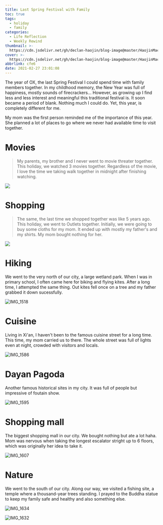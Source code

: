 ```yaml
---
title: Last Spring Festival with Family
toc: true
tags:
  - holiday
  - family
categories:
  - Life Reflection
  - Weekly Rewind
thumbnail: >-
  https://cdn.jsdelivr.net/gh/declan-haojin/blog-image@master/HaojinMacBookPro/20210309230916.jpeg
cover: >-
  https://cdn.jsdelivr.net/gh/declan-haojin/blog-image@master/HaojinMacBookPro/20210309230916.jpeg
abbrlink: cfe6
date: 2021-02-27 23:01:08
---
```


The year of OX, the last Spring Festival I could spend time with family members together. In my childhood memory, the New Year was full of happiness, mostly sounds of firecrackers... However, as growing up I find less and less interest and meaningful this traditional festival is. It soon became a period of blank. Nothing much I could do. Yet, this year, is completely different for me.

My mom was the first person reminded me of the importance of this year. She planned a lot of places to go where we never had available time to visit together.

<!--more-->

# Movies

> My parents, my brother and I never went to movie threater together. This holiday, we watched 3 movies together. Regardless of the movie, I love the time we taking walk together in midnight after finishing watching. 

![](https://cdn.jsdelivr.net/gh/declan-haojin/blog-image@master/HaojinMacBookPro/20210309232019.jpg)

# Shopping

>  The same, the last time we shopped together was like 5 years ago. This holiday, we went to Outlets together. Initially, we were going to buy some cloths for my mom. It ended up with mostly my father's and my shirts. My mom bought nothing for her.

![](https://cdn.jsdelivr.net/gh/declan-haojin/blog-image@master/HaojinMacBookPro/20210309232433.jpg)

# Hiking

We went to the very north of our city, a large wetland park. When I was in primary school, I often came here for biking and flying kites. After a long time, I attempted the same thing. Out kites fell once on a tree and my father grabbed it down sucessfully. 

![IMG_1518](https://cdn.jsdelivr.net/gh/declan-haojin/blog-image@master/HaojinMacBookPro/20210309232726.jpg)

# Cuisine

Living in Xi'an, I haven't been to the famous cuisine street for a long time. This time, my mom carried us to there. The whole street was full of lights even at night, crowded with visitors and locals. 

![IMG_1586](https://cdn.jsdelivr.net/gh/declan-haojin/blog-image@master/HaojinMacBookPro/20210309232932.jpg)

# Dayan Pagoda

Another famous historical sites in my city. It was full of people but impressive of foutain show.

![IMG_1595](https://cdn.jsdelivr.net/gh/declan-haojin/blog-image@master/HaojinMacBookPro/20210309233017.jpg)

# Shopping mall

The biggest shopping mall in our city. We bought nothing but ate a lot haha. Mom was nervous when taking the longest escalator stright up to 6 floors, which was originally her idea to take it.

![IMG_1607](https://cdn.jsdelivr.net/gh/declan-haojin/blog-image@master/HaojinMacBookPro/20210309233219.jpg)

# Nature

We went to the south of our city. Along our way, we visited a fishing site, a temple  where a thousand-year trees standing. I prayed to the Buddha statue to keep my family safe and healthy and also something else.

![IMG_1634](/Users/haojin/Desktop/IMG_1634.jpg)

![IMG_1632](https://cdn.jsdelivr.net/gh/declan-haojin/blog-image@master/HaojinMacBookPro/20210309233628.jpg)


